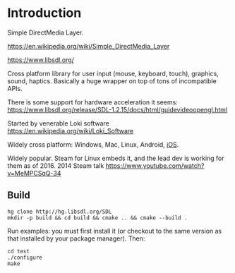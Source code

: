 # Introduction

Simple DirectMedia Layer.

<https://en.wikipedia.org/wiki/Simple_DirectMedia_Layer>

<https://www.libsdl.org/>

Cross platform library for user input (mouse, keyboard, touch), graphics, sound, haptics. Basically a huge wrapper on top of tons of incompatible APIs.

There is some support for hardware acceleration it seems: <https://www.libsdl.org/release/SDL-1.2.15/docs/html/guidevideoopengl.html>

Started by venerable Loki software <https://en.wikipedia.org/wiki/Loki_Software>

Widely cross platform: Windows, Mac, Linux, Android, [iOS](http://stackoverflow.com/questions/23063659/porting-sdl-app-to-ios).

Widely popular. Steam for Linux embeds it, and the lead dev is working for them as of 2016. 2014 Steam talk <https://www.youtube.com/watch?v=MeMPCSqQ-34>

## Build

    hg clone http://hg.libsdl.org/SDL
    mkdir -p build && cd build && cmake .. && cmake --build .

Run examples: you must first install it (or checkout to the same version as that installed by your package manager). Then:

    cd test
    ./configure
    make
